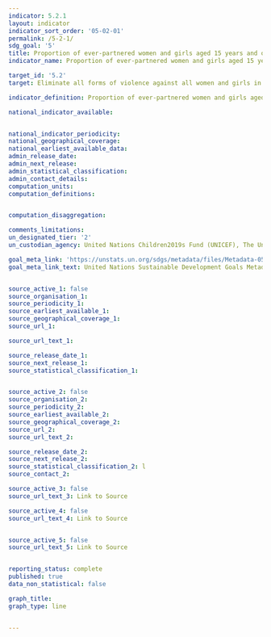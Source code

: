 ```yaml
---
indicator: 5.2.1
layout: indicator
indicator_sort_order: '05-02-01'
permalink: /5-2-1/
sdg_goal: '5'
title: Proportion of ever-partnered women and girls aged 15 years and older subjected to physical, sexual or psychological violence by a current or former intimate partner in the previous 12 months, by form of violence and by age
indicator_name: Proportion of ever-partnered women and girls aged 15 years and older subjected to physical, sexual or psychological violence by a current or former intimate partner in the previous 12 months, by form of violence and by age

target_id: '5.2'
target: Eliminate all forms of violence against all women and girls in the public and private spheres, including trafficking and sexual and other types of exploitation

indicator_definition: Proportion of ever-partnered women and girls aged 15 years and older subjected to physical, sexual or psychological violence by a current or former intimate partner in the previous 12 months, by form of violence and by age

national_indicator_available:


national_indicator_periodicity:
national_geographical_coverage:
national_earliest_available_data:
admin_release_date:
admin_next_release:
admin_statistical_classification:
admin_contact_details:
computation_units:
computation_definitions:


computation_disaggregation:

comments_limitations:
un_designated_tier: '2'
un_custodian_agency: United Nations Children2019s Fund (UNICEF), The United Nations Entity for Gender Equality and the Empowerment of Women (UN Women), United Nations Population Fund (UNFPA), World Health Organization (WHO), United Nations Office on Drugs and Crime (UNODC)

goal_meta_link: 'https://unstats.un.org/sdgs/metadata/files/Metadata-05-02-01.pdf'
goal_meta_link_text: United Nations Sustainable Development Goals Metadata


source_active_1: false
source_organisation_1:
source_periodicity_1:
source_earliest_available_1:
source_geographical_coverage_1:
source_url_1:

source_url_text_1:

source_release_date_1:
source_next_release_1:
source_statistical_classification_1:


source_active_2: false
source_organisation_2:
source_periodicity_2:
source_earliest_available_2:
source_geographical_coverage_2:
source_url_2:
source_url_text_2:

source_release_date_2:
source_next_release_2:
source_statistical_classification_2: l
source_contact_2:

source_active_3: false
source_url_text_3: Link to Source

source_active_4: false
source_url_text_4: Link to Source


source_active_5: false
source_url_text_5: Link to Source


reporting_status: complete
published: true
data_non_statistical: false

graph_title:
graph_type: line


---
```

